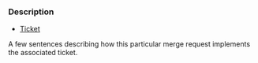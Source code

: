 ### Description

- [Ticket](https://projectronin.atlassian.net/browse/INT-###)

A few sentences describing how this particular merge request implements the associated ticket.

<!-- Does a README.md need updates because of this change? -->

<!--
#### Related PRs:

1.  #[PR-NUMBER] (for local)
2.  projectronin/[REPO]#[PR-NUMBER] (for PRs in other repos)

#### Related Docs:

1.  [Interop Wiki](https://projectronin.atlassian.net/wiki/spaces/ENG/pages/1701675025/Design+Documents)

2.  [Google Drive](https://drive.google.com/drive/recent)

3.  [Ronin RFCs](https://projectronin.atlassian.net/wiki/spaces/RFC/pages/1723203670/Active+RFCs)

-->
